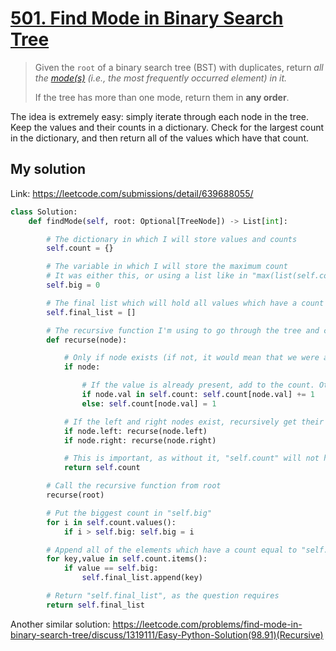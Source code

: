 # [501. Find Mode in Binary Search Tree](https://leetcode.com/problems/find-mode-in-binary-search-tree/)

> Given the `root` of a binary search tree (BST) with duplicates, return *all the [mode(s)](https://en.wikipedia.org/wiki/Mode_(statistics)) (i.e., the most frequently occurred element) in it.*
>
> If the tree has more than one mode, return them in **any order**.

The idea is extremely easy: simply iterate through each node in the tree. Keep the values and their counts in a dictionary. Check for the largest count in the dictionary, and then return all of the values which have that count.

## My solution

Link: https://leetcode.com/submissions/detail/639688055/

```python
class Solution:
    def findMode(self, root: Optional[TreeNode]) -> List[int]:

        # The dictionary in which I will store values and counts
        self.count = {}

        # The variable in which I will store the maximum count
        # It was either this, or using a list like in "max(list(self.count.values()))". I chose a variable and a loop
        self.big = 0

        # The final list which will hold all values which have a count equal to "self.big"
        self.final_list = []

        # The recursive function I'm using to go through the tree and calculate counts
        def recurse(node):

            # Only if node exists (if not, it would mean that we were at the end of the tree)
            if node:

                # If the value is already present, add to the count. Otherwise, initialise the count
                if node.val in self.count: self.count[node.val] += 1
                else: self.count[node.val] = 1

            # If the left and right nodes exist, recursively get their values in the dictionary
            if node.left: recurse(node.left)
            if node.right: recurse(node.right)

            # This is important, as without it, "self.count" will not have any value outside of this function
            return self.count

        # Call the recursive function from root
        recurse(root)

        # Put the biggest count in "self.big"
        for i in self.count.values():
            if i > self.big: self.big = i

        # Append all of the elements which have a count equal to "self.big" to "self.final_list"
        for key,value in self.count.items():
            if value == self.big:
                self.final_list.append(key)

        # Return "self.final_list", as the question requires
        return self.final_list
```

Another similar solution: https://leetcode.com/problems/find-mode-in-binary-search-tree/discuss/1319111/Easy-Python-Solution(98.91)(Recursive)
